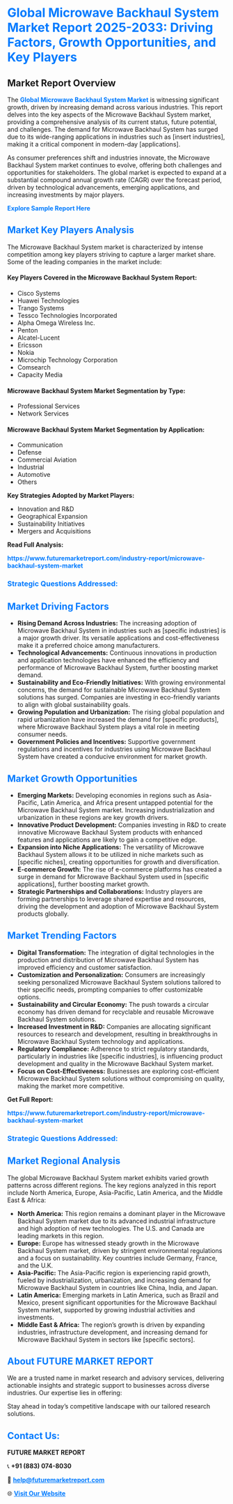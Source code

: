 <h1 style="color: #007BFF;">Global Microwave Backhaul System Market Report 2025-2033: Driving Factors, Growth Opportunities, and Key Players</h1>

<section id="overview">
<h2>Market Report Overview</h2>
<p>The <a href="https://www.futuremarketreport.com/industry-report/microwave-backhaul-system-market" style="color: #007BFF; text-decoration: none;"><strong>Global Microwave Backhaul System Market</strong></a> is witnessing significant growth, driven by increasing demand across various industries. This report delves into the key aspects of the Microwave Backhaul System market, providing a comprehensive analysis of its current status, future potential, and challenges. The demand for Microwave Backhaul System has surged due to its wide-ranging applications in industries such as [insert industries], making it a critical component in modern-day [applications].</p>
<p>As consumer preferences shift and industries innovate, the Microwave Backhaul System market continues to evolve, offering both challenges and opportunities for stakeholders. The global market is expected to expand at a substantial compound annual growth rate (CAGR) over the forecast period, driven by technological advancements, emerging applications, and increasing investments by major players.</p>
</section>

<section id="overview">
<p><a href="https://www.futuremarketreport.com/request-sample/reportId=55444" style="color: #007BFF; text-decoration: none;"><strong>Explore Sample Report Here</strong></a></p>
</section>

<section id="key-players">
<h2 style="color: #007BFF;">Market Key Players Analysis</h2>
<p>The Microwave Backhaul System market is characterized by intense competition among key players striving to capture a larger market share. Some of the leading companies in the market include:</p>
<h4>Key Players Covered in the Microwave Backhaul System Report:</h4>
<ul><li>Cisco Systems</li><li>Huawei Technologies</li><li>Trango Systems</li><li>Tessco Technologies Incorporated</li><li>Alpha Omega Wireless Inc.</li><li>Penton</li><li>Alcatel-Lucent</li><li>Ericsson</li><li>Nokia</li><li>Microchip Technology Corporation</li><li>Comsearch</li><li>Capacity Media</li></ul>
<h4>Microwave Backhaul System Market Segmentation by Type:</h4>
<ul><li>Professional Services</li><li>Network Services</li></ul>

<h4>Microwave Backhaul System Market Segmentation by Application:</h4>
<ul><li>Communication</li><li>Defense</li><li>Commercial Aviation</li><li>Industrial</li><li>Automotive</li><li>Others</li></ul>
<p><strong>Key Strategies Adopted by Market Players:</strong></p>
<ul>
<li>Innovation and R&D</li>
<li>Geographical Expansion</li>
<li>Sustainability Initiatives</li>
<li>Mergers and Acquisitions</li>
</ul>
</section>

<section>
<p><strong>Read Full Analysis: </strong></p><a href="https://www.futuremarketreport.com/industry-report/microwave-backhaul-system-market" style="color: #007BFF; text-decoration: none;"><strong>https://www.futuremarketreport.com/industry-report/microwave-backhaul-system-market</strong></a>
<h3 style="color: #007BFF;">Strategic Questions Addressed:</h3>
</section>

<section id="driving-factors">
<h2 style="color: #007BFF;">Market Driving Factors</h2>
<ul>
<li><strong>Rising Demand Across Industries:</strong> The increasing adoption of Microwave Backhaul System in industries such as [specific industries] is a major growth driver. Its versatile applications and cost-effectiveness make it a preferred choice among manufacturers.</li>
<li><strong>Technological Advancements:</strong> Continuous innovations in production and application technologies have enhanced the efficiency and performance of Microwave Backhaul System, further boosting market demand.</li>
<li><strong>Sustainability and Eco-Friendly Initiatives:</strong> With growing environmental concerns, the demand for sustainable Microwave Backhaul System solutions has surged. Companies are investing in eco-friendly variants to align with global sustainability goals.</li>
<li><strong>Growing Population and Urbanization:</strong> The rising global population and rapid urbanization have increased the demand for [specific products], where Microwave Backhaul System plays a vital role in meeting consumer needs.</li>
<li><strong>Government Policies and Incentives:</strong> Supportive government regulations and incentives for industries using Microwave Backhaul System have created a conducive environment for market growth.</li>
</ul>
</section>

<section id="growth-opportunities">
<h2 style="color: #007BFF;">Market Growth Opportunities</h2>
<ul>
<li><strong>Emerging Markets:</strong> Developing economies in regions such as Asia-Pacific, Latin America, and Africa present untapped potential for the Microwave Backhaul System market. Increasing industrialization and urbanization in these regions are key growth drivers.</li>
<li><strong>Innovative Product Development:</strong> Companies investing in R&D to create innovative Microwave Backhaul System products with enhanced features and applications are likely to gain a competitive edge.</li>
<li><strong>Expansion into Niche Applications:</strong> The versatility of Microwave Backhaul System allows it to be utilized in niche markets such as [specific niches], creating opportunities for growth and diversification.</li>
<li><strong>E-commerce Growth:</strong> The rise of e-commerce platforms has created a surge in demand for Microwave Backhaul System used in [specific applications], further boosting market growth.</li>
<li><strong>Strategic Partnerships and Collaborations:</strong> Industry players are forming partnerships to leverage shared expertise and resources, driving the development and adoption of Microwave Backhaul System products globally.</li>
</ul>
</section>

<section id="trending-factors">
<h2 style="color: #007BFF;">Market Trending Factors</h2>
<ul>
<li><strong>Digital Transformation:</strong> The integration of digital technologies in the production and distribution of Microwave Backhaul System has improved efficiency and customer satisfaction.</li>
<li><strong>Customization and Personalization:</strong> Consumers are increasingly seeking personalized Microwave Backhaul System solutions tailored to their specific needs, prompting companies to offer customizable options.</li>
<li><strong>Sustainability and Circular Economy:</strong> The push towards a circular economy has driven demand for recyclable and reusable Microwave Backhaul System solutions.</li>
<li><strong>Increased Investment in R&D:</strong> Companies are allocating significant resources to research and development, resulting in breakthroughs in Microwave Backhaul System technology and applications.</li>
<li><strong>Regulatory Compliance:</strong> Adherence to strict regulatory standards, particularly in industries like [specific industries], is influencing product development and quality in the Microwave Backhaul System market.</li>
<li><strong>Focus on Cost-Effectiveness:</strong> Businesses are exploring cost-efficient Microwave Backhaul System solutions without compromising on quality, making the market more competitive.</li>
</ul>
</section>

<section>
<p><strong>Get Full Report: </strong></p><a href="https://www.futuremarketreport.com/industry-report/microwave-backhaul-system-market" style="color: #007BFF; text-decoration: none;"><strong>https://www.futuremarketreport.com/industry-report/microwave-backhaul-system-market</strong></a>
<h3 style="color: #007BFF;">Strategic Questions Addressed:</h3>
</section>


<section id="regional-analysis">
<h2 style="color: #007BFF;">Market Regional Analysis</h2>
<p>The global Microwave Backhaul System market exhibits varied growth patterns across different regions. The key regions analyzed in this report include North America, Europe, Asia-Pacific, Latin America, and the Middle East & Africa:</p>
<ul>
<li><strong>North America:</strong> This region remains a dominant player in the Microwave Backhaul System market due to its advanced industrial infrastructure and high adoption of new technologies. The U.S. and Canada are leading markets in this region.</li>
<li><strong>Europe:</strong> Europe has witnessed steady growth in the Microwave Backhaul System market, driven by stringent environmental regulations and a focus on sustainability. Key countries include Germany, France, and the U.K.</li>
<li><strong>Asia-Pacific:</strong> The Asia-Pacific region is experiencing rapid growth, fueled by industrialization, urbanization, and increasing demand for Microwave Backhaul System in countries like China, India, and Japan.</li>
<li><strong>Latin America:</strong> Emerging markets in Latin America, such as Brazil and Mexico, present significant opportunities for the Microwave Backhaul System market, supported by growing industrial activities and investments.</li>
<li><strong>Middle East & Africa:</strong> The region’s growth is driven by expanding industries, infrastructure development, and increasing demand for Microwave Backhaul System in sectors like [specific sectors].</li>
</ul>
</section>

<footer>
<h2 style="color: #007BFF;">About FUTURE MARKET REPORT</h2>
<p>We are a trusted name in market research and advisory services, delivering actionable insights and strategic support to businesses across diverse industries. Our expertise lies in offering:</p>

<p>Stay ahead in today’s competitive landscape with our tailored research solutions.</p>

<h2 style="color: #007BFF;">Contact Us:</h2>
<p><strong>FUTURE MARKET REPORT</strong></p>
<p>📞 <strong>+91 (883) 074-8030</strong></p>
<p>📧 <strong><a href="mailto:help@futuremarketreport.com" style="color: #007BFF;">help@futuremarketreport.com</a></strong></p>
<p>🌐 <strong><a href="https://www.futuremarketreport.com/" style="color: #007BFF;">Visit Our Website</a></strong></p>
</footer>